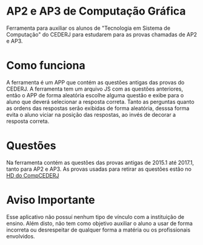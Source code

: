 # AP2 e AP3 de Computação Gráfica 

Ferramenta para auxiliar os alunos de "Tecnologia em Sistema de Computação" do CEDERJ para estudarem para as provas chamadas de AP2 e AP3.

# Como funciona 

A ferramenta é um APP que contém as questões antigas das provas do CEDERJ. A ferramenta tem um arquivo JS com as questões anteriores, então o APP de forma aleatória escolhe alguma questão e exibe para o aluno que deverá selecionar a resposta correta. Tanto as perguntas quanto as ordens das respostas serão exibidas de forma aleatória, desssa forma evita o aluno viciar na posição das respostas, ao invés de decorar a resposta correta. 

# Questões

Na ferramenta contém as questões das provas antigas de 2015.1 até 2017.1, tanto para AP2 e AP3.
As provas usadas para retirar as questões estão no [HD do CompCEDERJ](https://onedrive.live.com/?authkey=%21AIZLFUL1M2GDyyk&id=589E18067CE99545%21522&cid=589E18067CE99545)

# Aviso Importante 

Esse aplicativo não possuí nenhum tipo de vínculo com a instituição de ensino. Além disto, não tem como objetivo auxiliar o aluno a usar de forma incorreta ou desrespeitar de qualquer forma a matéria ou os profissionais envolvidos.
